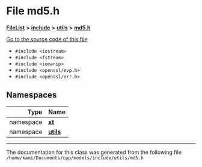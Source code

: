 

# File md5.h



[**FileList**](files.md) **>** [**include**](dir_d44c64559bbebec7f509842c48db8b23.md) **>** [**utils**](dir_821002d4f10779a80d4fb17bc32f21f1.md) **>** [**md5.h**](md5_8h.md)

[Go to the source code of this file](md5_8h_source.md)



* `#include <iostream>`
* `#include <fstream>`
* `#include <iomanip>`
* `#include <openssl/evp.h>`
* `#include <openssl/err.h>`













## Namespaces

| Type | Name |
| ---: | :--- |
| namespace | [**xt**](namespacext.md) <br> |
| namespace | [**utils**](namespacext_1_1utils.md) <br> |





















































------------------------------
The documentation for this class was generated from the following file `/home/kami/Documents/cpp/models/include/utils/md5.h`

